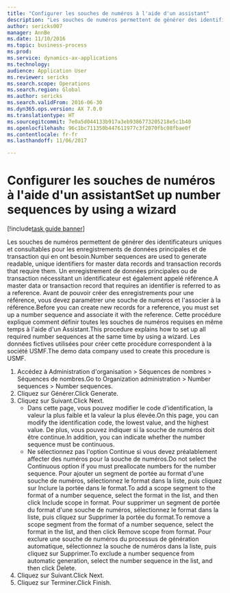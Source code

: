 ```yaml
--- 
title: "Configurer les souches de numéros à l'aide d'un assistant"
description: "Les souches de numéros permettent de générer des identificateurs uniques et consultables pour les enregistrements de données principales et de transaction qui en ont besoin."
author: sericks007
manager: AnnBe
ms.date: 11/10/2016
ms.topic: business-process
ms.prod: 
ms.service: dynamics-ax-applications
ms.technology: 
audience: Application User
ms.reviewer: sericks
ms.search.scope: Operations
ms.search.region: Global
ms.author: sericks
ms.search.validFrom: 2016-06-30
ms.dyn365.ops.version: AX 7.0.0
ms.translationtype: HT
ms.sourcegitcommit: 7e0a5d044133b917a3eb9386773205218e5c1b40
ms.openlocfilehash: 96c1bc711350b447611977c3f2070fbc08fbae0f
ms.contentlocale: fr-fr
ms.lasthandoff: 11/06/2017

---
```

# <a name="set-up-number-sequences-by-using-a-wizard"></a><span data-ttu-id="dcaeb-103">Configurer les souches de numéros à l'aide d'un assistant</span><span class="sxs-lookup"><span data-stu-id="dcaeb-103">Set up number sequences by using a wizard</span></span>

[!include[task guide banner](../../includes/task-guide-banner.md)]

<span data-ttu-id="dcaeb-104">Les souches de numéros permettent de générer des identificateurs uniques et consultables pour les enregistrements de données principales et de transaction qui en ont besoin.</span><span class="sxs-lookup"><span data-stu-id="dcaeb-104">Number sequences are used to generate readable, unique identifiers for master data records and transaction records that require them.</span></span> <span data-ttu-id="dcaeb-105">Un enregistrement de données principales ou de transaction nécessitant un identificateur est également appelé référence.</span><span class="sxs-lookup"><span data-stu-id="dcaeb-105">A master data or transaction record that requires an identifier is referred to as a reference.</span></span> <span data-ttu-id="dcaeb-106">Avant de pouvoir créer des enregistrements pour une référence, vous devez paramétrer une souche de numéros et l'associer à la référence.</span><span class="sxs-lookup"><span data-stu-id="dcaeb-106">Before you can create new records for a reference, you must set up a number sequence and associate it with the reference.</span></span> <span data-ttu-id="dcaeb-107">Cette procédure explique comment définir toutes les souches de numéros requises en même temps à l'aide d'un Assistant.</span><span class="sxs-lookup"><span data-stu-id="dcaeb-107">This procedure explains how to set up all required number sequences at the same time by using a wizard.</span></span> <span data-ttu-id="dcaeb-108">Les données fictives utilisées pour créer cette procédure correspondent à la société USMF.</span><span class="sxs-lookup"><span data-stu-id="dcaeb-108">The demo data company used to create this procedure is USMF.</span></span>

1. <span data-ttu-id="dcaeb-109">Accédez à Administration d'organisation > Séquences de nombres > Séquences de nombres.</span><span class="sxs-lookup"><span data-stu-id="dcaeb-109">Go to Organization administration > Number sequences > Number sequences.</span></span>
2. <span data-ttu-id="dcaeb-110">Cliquez sur Générer.</span><span class="sxs-lookup"><span data-stu-id="dcaeb-110">Click Generate.</span></span>
3. <span data-ttu-id="dcaeb-111">Cliquez sur Suivant.</span><span class="sxs-lookup"><span data-stu-id="dcaeb-111">Click Next.</span></span>
    * <span data-ttu-id="dcaeb-112">Dans cette page, vous pouvez modifier le code d'identification, la valeur la plus faible et la valeur la plus élevée.</span><span class="sxs-lookup"><span data-stu-id="dcaeb-112">On this page, you can modify the identification code, the lowest value, and the highest value.</span></span> <span data-ttu-id="dcaeb-113">De plus, vous pouvez indiquer si la souche de numéros doit être continue.</span><span class="sxs-lookup"><span data-stu-id="dcaeb-113">In addition, you can indicate whether the number sequence must be continuous.</span></span>   
    * <span data-ttu-id="dcaeb-114">Ne sélectionnez pas l'option Continue si vous devez préalablement affecter des numéros pour la souche de numéros.</span><span class="sxs-lookup"><span data-stu-id="dcaeb-114">Do not select the Continuous option if you must preallocate numbers for the number sequence.</span></span>     <span data-ttu-id="dcaeb-115">Pour ajouter un segment de portée au format d'une souche de numéros, sélectionnez le format dans la liste, puis cliquez sur Inclure la portée dans le format.</span><span class="sxs-lookup"><span data-stu-id="dcaeb-115">To add a scope segment to the format of a number sequence, select the format in the list, and then click Include scope in format.</span></span>     <span data-ttu-id="dcaeb-116">Pour supprimer un segment de portée du format d'une souche de numéros, sélectionnez le format dans la liste, puis cliquez sur Supprimer la portée du format.</span><span class="sxs-lookup"><span data-stu-id="dcaeb-116">To remove a scope segment from the format of a number sequence, select the format in the list, and then click Remove scope from format.</span></span>     <span data-ttu-id="dcaeb-117">Pour exclure une souche de numéros du processus de génération automatique, sélectionnez la souche de numéros dans la liste, puis cliquez sur Supprimer.</span><span class="sxs-lookup"><span data-stu-id="dcaeb-117">To exclude a number sequence from automatic generation, select the number sequence in the list, and then click Delete.</span></span>  
4. <span data-ttu-id="dcaeb-118">Cliquez sur Suivant.</span><span class="sxs-lookup"><span data-stu-id="dcaeb-118">Click Next.</span></span>
5. <span data-ttu-id="dcaeb-119">Cliquez sur Terminer.</span><span class="sxs-lookup"><span data-stu-id="dcaeb-119">Click Finish.</span></span>


